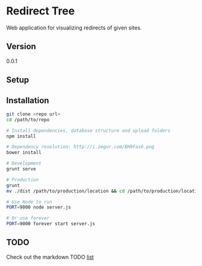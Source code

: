 Redirect Tree
=============

Web application for visualizing redirects of given sites.

Version
-------
0.0.1

Setup
-----
Installation
------------

```bash
git clone <repo url>
cd /path/to/repo

# Install dependencies, database structure and upload folders
npm install

# Dependency resolution: http://i.imgur.com/BH9Fas6.png
bower install

# Development
grunt serve

# Production
grunt
mv ./dist /path/to/production/location && cd /path/to/production/location

# Use Node to run
PORT=9000 node server.js

# Or use forever
PORT=9000 forever start server.js
```

TODO
----
Check out the markdown TODO [list](TODO.md)